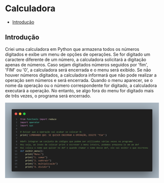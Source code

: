 # Calculadora
  - [Introdução](#introdução)

## Introdução

Criei uma calculadora em Python que armazena todos os números digitados e exibe um menu de opções de operações. Se for digitado um caractere diferente de um número, a calculadora solicitará a digitação apenas de números. Caso sejam digitados números seguidos por 'fim', 'FIM' ou '0', a calculadora será encerrada e o menu será exibido. Se não houver números digitados, a calculadora informará que não pode realizar a operação sem números e será encerrada. Quando o menu aparecer, se o nome da operação ou o número correspondente for digitado, a calculadora executará a operação. No entanto, se algo fora do menu for digitado mais de três vezes, o programa será encerrado.

![Parte do código](./partedcod.png)

